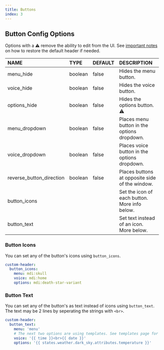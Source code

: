 ```yaml
---
title: Buttons
index: 3
---
```


## Button Config Options

Options with a :warning: remove the ability to edit from the UI. See [important notes](#intro/notes) on how to restore the default header if needed.

|NAME|TYPE|DEFAULT|DESCRIPTION|
|:-|:-|:-|:-|
|menu_hide|boolean|false|Hides the menu button.
|voice_hide|boolean|false|Hides the voice button.
|options_hide|boolean|false|Hides the options button. :warning:
|menu_dropdown|boolean|false|Places menu button in the options dropdown.
|voice_dropdown|boolean|false|Places voice button in the options dropdown.
|reverse_button_direction|boolean|false|Places buttons at opposite side of the window.
|button_icons|||Set the icon of each button. More info below.
|button_text|||Set text instead of an icon. More below.

### Button Icons

You can set any of the button's icons using `button_icons`.

```yaml
custom-header:
  button_icons:
    menu: mdi:skull
    voice: mdi:home
    options: mdi:death-star-variant
```

### Button Text

You can set any of the button's as text instead of icons using `button_text`.
The text may be 2 lines by seperating the strings with `<br>`.

```yaml
custom-header:
  button_text:
    menu: 'menu'
    # The next two options are using templates. See templates page for more info.
    voice: '{{ time }}<br>{{ date }}'
    options: '{{ states.weather.dark_sky.attributes.temperature }}'
```
